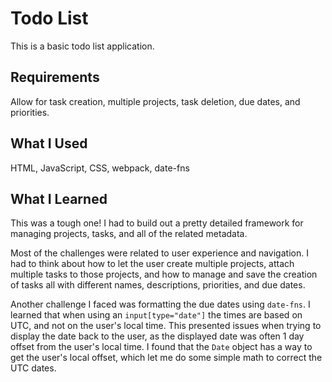 # Todo List

This is a basic todo list application.

## Requirements

Allow for task creation, multiple projects, task deletion, due dates, and 
priorities.

## What I Used

HTML, JavaScript, CSS, webpack, date-fns

## What I Learned

This was a tough one! I had to build out a pretty detailed framework for 
managing projects, tasks, and all of the related metadata.

Most of the challenges were related to user experience and navigation. I had to 
think about how to let the user create multiple projects, attach multiple tasks 
to those projects, and how to manage and save the creation of tasks all with 
different names, descriptions, priorities, and due dates.

Another challenge I faced was formatting the due dates using `date-fns`. I 
learned that when using an `input[type="date"]` the times are based on UTC, and 
not on the user's local time. This presented issues when trying to display the 
date back to the user, as the displayed date was often 1 day offset from the 
user's local time. I found that the `Date` object has a way to get the user's 
local offset, which let me do some simple math to correct the UTC dates.
